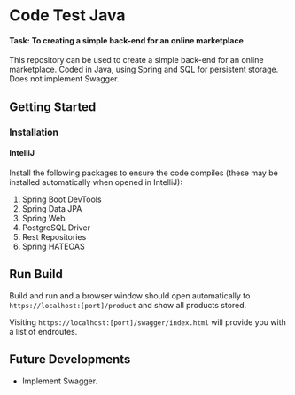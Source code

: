 # Code Test Java
#### Task: To creating a simple back-end for an online marketplace

This repository can be used to create a simple back-end for an online marketplace. Coded in Java, using Spring and SQL for persistent storage. Does not implement Swagger.

## Getting Started
### Installation

#### IntelliJ

Install the following packages to ensure the code compiles (these may be installed automatically when opened in IntelliJ):

1. Spring Boot DevTools
2. Spring Data JPA
3. Spring Web
4. PostgreSQL Driver
5. Rest Repositories
6. Spring HATEOAS

## Run Build

Build and run and a browser window should open automatically to ```https://localhost:[port]/product``` and show all products stored. 

Visiting ```https://localhost:[port]/swagger/index.html``` will provide you with a list of endroutes.

## Future Developments

- Implement Swagger.
